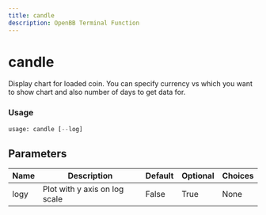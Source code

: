 ```yaml
---
title: candle
description: OpenBB Terminal Function
---
```


# candle

Display chart for loaded coin. You can specify currency vs which you want to show chart and also number of days to get data for.

### Usage 
```python
usage: candle [--log]
```

## Parameters

| Name | Description | Default | Optional | Choices |
| ---- | ----------- | ------- | -------- | ------- |
| logy | Plot with y axis on log scale | False | True | None |


